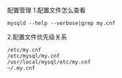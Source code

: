 配置管理
1.配置文件怎么查看

```
mysqld --help --verbose|grep my.cnf
```


2.配置文件优先级关系

```
/etc/my.cnf
/etc/mysql/my.cnf
/usr/local/mysql/etc/my.cnf
~/.my.cnf
```





